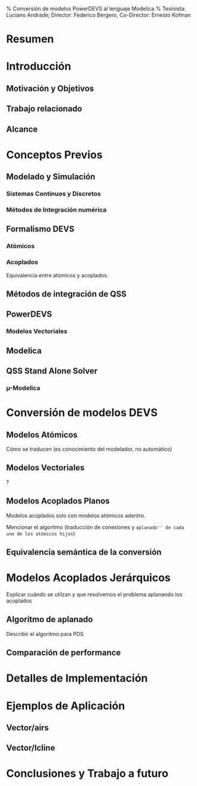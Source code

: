 % Conversión de modelos PowerDEVS al lenguaje Modelica
% Tesinista: Luciano Andrade; Director: Federico Bergero, Co-Director: Ernesto Kofman

# Resumen #

# Introducción #
## Motivación y Objetivos ##
## Trabajo relacionado ##
## Alcance ##

# Conceptos Previos #
## Modelado y Simulación ##
### Sistemas Continuos y Discretos ###
### Métodos de Integración numérica ###
## Formalismo DEVS ##
### Atómicos ###
### Acoplados ###
Equivalencia entre atómicos y acoplados.

## Métodos de integración de QSS ##
## PowerDEVS ##
### Modelos Vectoriales ###
## Modelica ##
## QSS Stand Alone Solver ##
### µ-Modelica ###

# Conversión de modelos DEVS #
## Modelos Atómicos ##
Cómo se traducen (es conocimiento del modelador, no automático)
## Modelos Vectoriales ##
?

## Modelos Acoplados Planos ##
Modelos acoplados solo con modelos atómicos adentro.

Mencionar el algoritmo (traducción de conexiones y ``aplanado'' de cada uno de los atómicos hijos``)	

## Equivalencia semántica de la conversión ##

# Modelos Acoplados Jerárquicos #
Explicar cuándo se utilzan y que resolvemos el problema aplanando los acoplados

## Algoritmo de aplanado ##
Describir el algoritmo para PDS

## Comparación de performance ##

# Detalles de Implementación #

# Ejemplos de Aplicación #
## Vector/airs ##
## Vector/lcline ##

# Conclusiones y Trabajo a futuro #
